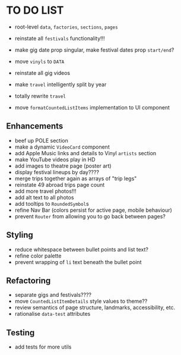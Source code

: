 # TO DO LIST

- root-level `data`, `factories`, `sections`, `pages`
- reinstate all `festivals` functionality!!!
- make gig date prop singular, make festival dates prop `start/end`?
- move `vinyls` to `DATA`

- reinstate all gig videos
- make `travel` intelligently split by year
- totally rewrite `travel`
- move `formatCountedListItems` implementation to UI component

## Enhancements

- beef up POLE section
- make a dynamic `VideoCard` component
- add Apple Music links and details to Vinyl `artists` section
- make YouTube videos play in HD
- add images to theatre page (poster art)
- display festival lineups by day????
- merge trips together again as arrays of "trip legs"
- reinstate 49 abroad trips page count
- add more travel photos!!!
- add alt text to all photos
- add tooltips to `RoundedSymbol`s
- refine Nav Bar (colors persist for active page, mobile behaviour)
- prevent `Router` from allowing you to go back between pages?

## Styling

- reduce whitespace between bullet points and list text?
- refine color palette
- prevent wrapping of `li` text beneath the bullet point

## Refactoring

- separate gigs and festivals????
- move `CountedListItemDetails` style values to theme??
- review semantics of page structure, landmarks, accessibility, etc.
- rationalise `data-test` attributes

## Testing

- add tests for more utils
